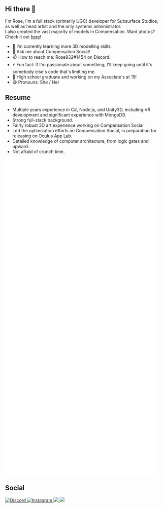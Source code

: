 ## Hi there 👋  
  
I'm Rose, I'm a full stack (primarily UGC) developer for Subsurface Studios, as well as head artist and the only systems administrator.  
I also created the vast majority of models in Compensation. Want photos? Check it out [here](https://compensationvr.tk/social)! 

- 🌱 I’m currently learning more 3D modelling skills.
- 💬 Ask me about Compensation Social!
- 📫 How to reach me: Rose932#1454 on Discord.
- ⚡ Fun fact: If I'm passionate about something, I'll keep going until it's somebody else's code that's limiting me.
- 🎉 High school graduate and working on my Associate's at 15!
- 😄 Pronouns: She / Her

## Resume
* Multiple years experience in C#, Node.js, and Unity3D, including VR development and significant experience with MongoDB.
* Strong full-stack background.
* Fairly robust 3D art experience working on Compensation Social.
* Led the optimization efforts on Compensation Social, in preparation for releasing on Oculus App Lab.
* Detailed knowledge of computer architecture, from logic gates and upward.
* Not afraid of crunch time.

![Metrics](/github-metrics.svg)

## Social
[
  ![Discord](https://img.shields.io/badge/Rose932%231454-%237289DA.svg?style=for-the-badge&logo=discord&logoColor=white)
](https://discord.gg/AMejDS2u6e)
[
  ![Instagram](https://img.shields.io/badge/cvr_rose-%23E4405F.svg?style=for-the-badge&logo=Instagram&logoColor=white)
](https://instagram.com/cvr_rose)
[
  ![](https://img.shields.io/badge/cvr_rose-%231DA1F2.svg?style=for-the-badge&logo=Twitter&logoColor=white)
](https://twitter.com/cvr_rose)
[
  ![](https://img.shields.io/badge/Compensation%20VR-%23FF0000.svg?style=for-the-badge&logo=YouTube&logoColor=white)
](https://www.youtube.com/channel/UCWS_xkyKi61KeqBnKn1o1Rw/featured)
